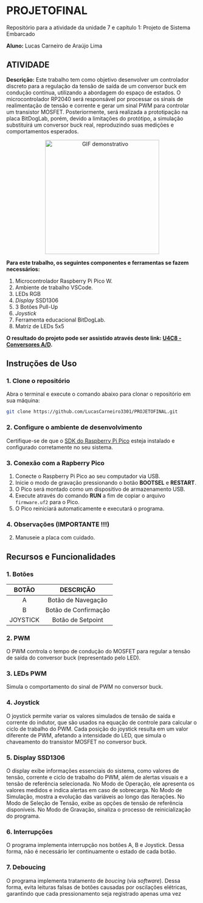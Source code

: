 # PROJETOFINAL
Repositório para a atividade da unidade 7 e capítulo 1:  Projeto de Sistema Embarcado

__Aluno:__
Lucas Carneiro de Araújo Lima

## ATIVIDADE 
__Descrição:__
Este trabalho tem como objetivo desenvolver um controlador discreto para a regulação da tensão de saída de um conversor buck em condução contínua, utilizando a abordagem do espaço de estados. O microcontrolador RP2040 será responsável por processar os sinais de realimentação de tensão e corrente e gerar um sinal PWM para controlar um transistor MOSFET. Posteriormente, será realizada a prototipação na placa BitDogLab, porém, devido a limitações do protótipo, a simulação substituirá um conversor buck real, reproduzindo suas medições e comportamentos esperados.

<div align="center">
  <img src="https://github.com/user-attachments/assets/bf0fc244-1b9b-4886-9ffa-e20158880269" alt="GIF demonstrativo" width="300"/>
</div>

__Para este trabalho, os seguintes componentes e ferramentas se fazem necessários:__
1) Microcontrolador Raspberry Pi Pico W.
2) Ambiente de trabalho VSCode.
3) LEDs RGB
4) _Display_ SSD1306
5) 3 Botões Pull-Up
6) _Joystick_
7) Ferramenta educacional BitDogLab.
8) Matriz de LEDs 5x5

__O resultado do projeto pode ser assistido através deste link: [U4C8 - Conversores A/D](https://youtu.be/-R63UTq61SA).__

## Instruções de Uso

### 1. Clone o repositório
Abra o terminal e execute o comando abaixo para clonar o repositório em sua máquina:
```bash
git clone https://github.com/LucasCarneiro3301/PROJETOFINAL.git
```

### 2. Configure o ambiente de desenvolvimento
Certifique-se de que o [SDK do Raspberry Pi Pico](https://github.com/raspberrypi/pico-sdk) esteja instalado e configurado corretamente no seu sistema.

### 3. Conexão com a Rapberry Pico
1. Conecte o Raspberry Pi Pico ao seu computador via USB.
2. Inicie o modo de gravação pressionando o botão **BOOTSEL** e **RESTART**.
3. O Pico será montado como um dispositivo de armazenamento USB.
4. Execute através do comando **RUN** a fim de copiar o arquivo `firmware.uf2` para o Pico.
5. O Pico reiniciará automaticamente e executará o programa.

### 4. Observações (IMPORTANTE !!!)
2. Manuseie a placa com cuidado.

## Recursos e Funcionalidades

### 1. Botões

| BOTÃO                            | DESCRIÇÃO                                     | 
|:----------------------------------:|:---------------------------------------------:|
| A                                  | Botão de Navegação                 | 
| B                                  | Botão de Confirmação             | 
| JOYSTICK                                  | Botão de Setpoint              | 

### 2. PWM

O PWM controla o tempo de condução do MOSFET para regular a tensão de saída do conversor buck (representado pelo LED).

### 3. LEDs PWM

Simula o comportamento do sinal de PWM no conversor buck.

### 4. Joystick

O joystick permite variar os valores simulados de tensão de saída e corrente do indutor, que são usados na equação de controle para calcular o ciclo de trabalho do PWM. Cada posição do joystick resulta em um valor diferente de PWM, afetando a intensidade do LED, que simula o chaveamento do transistor MOSFET no conversor buck.

### 5. Display SSD1306

O display exibe informações essenciais do sistema, como valores de tensão, corrente e ciclo de trabalho do PWM, além de alertas visuais e a tensão de referência selecionada. No Modo de Operação, ele apresenta os valores medidos e indica alertas em caso de sobrecarga. No Modo de Simulação, mostra a evolução das variáveis ao longo das iterações. No Modo de Seleção de Tensão, exibe as opções de tensão de referência disponíveis. No Modo de Gravação, sinaliza o processo de reinicialização do programa.

### 6. Interrupções

O programa implementa interrupção nos botões A, B e Joystick. Dessa forma, não é necessário ler continuamente o estado de cada botão.

### 7. Deboucing

O programa implementa tratamento de _boucing_ (via _software_). Dessa forma, evita leituras falsas de botões causadas por oscilações elétricas, garantindo que cada pressionamento seja registrado apenas uma vez
